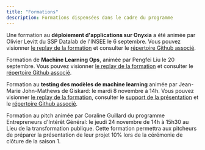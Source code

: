```yaml
---
title: "Formations"
description: Formations dispensées dans le cadre du programme
---
```


Une formation au **déploiement d'applications sur Onyxia** a été animée par Olivier Levitt du SSP Datalab de l'INSEE le 6 septembre. 
Vous pouvez visionner [le replay de la formation](https://bbb-dinum-scalelite.visio.education.fr/playback/presentation/2.3/ade4c7c2d1cdb8bf7e0adedcc5924b298eecf558-1662466791727) et consulter le [répertoire Github associé](https://github.com/olevitt/demo-deploiement). 

Formation de **Machine Learning Ops**, animée par Pengfei Liu le 20 septembre. Vous pouvez visionner [le replay de la formation](https://bbb-dinum-scalelite.visio.education.fr/playback/presentation/2.3/ade4c7c2d1cdb8bf7e0adedcc5924b298eecf558-1662466791727) et consulter le [répertoire Github associé](https://github.com/pengfei99/MLOPS). 

Formation au **testing des modèles de machine learning** animée par Jean-Marie John-Mathews de Giskard: le mardi 8 novembre à 14h. Vous pouvez visionner [le replay de la formation](https://bbb-dinum-scalelite.visio.education.fr/playback/presentation/2.3/ade4c7c2d1cdb8bf7e0adedcc5924b298eecf558-1667913502875), consulter  le [support de la présentation](https://speakerdeck.com/etalabia/formation-au-testing-des-modeles) et le [répertoire Github associé](https://github.com/Giskard-AI/giskard). 

Formation au pitch animée par Coraline Guillard du programme Entrepreneurs d'Intérêt Général: le jeudi 24 novembre de 14h à 15h30 au Lieu de la transformation publique. Cette formation permettra aux pitcheurs de préparer la présentation de leur projet 10% lors de la cérémonie de clôture de la saison 1. 

